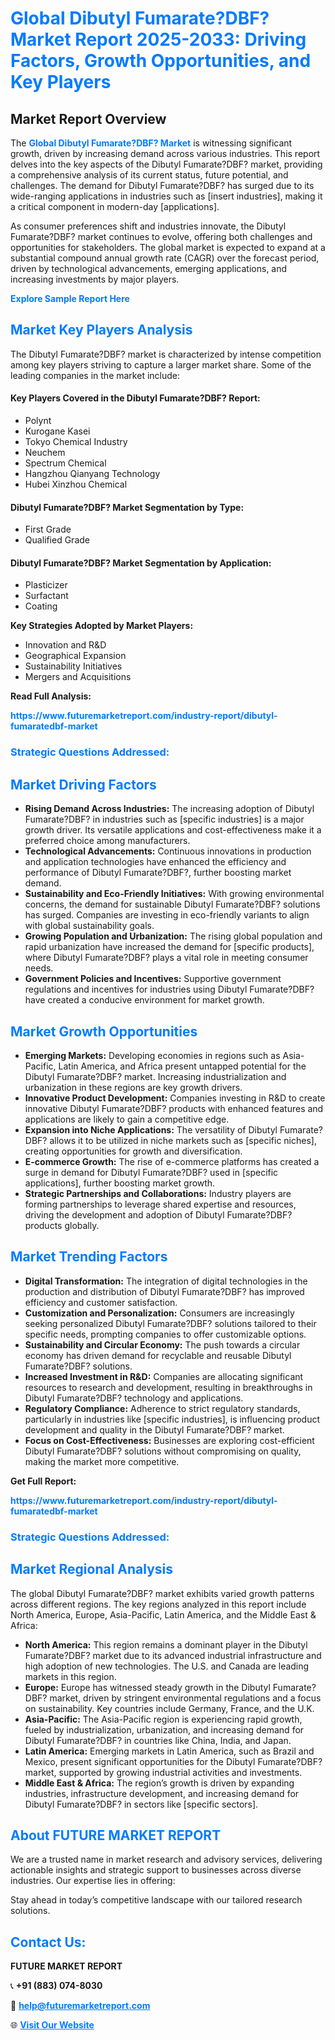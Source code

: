 <h1 style="color: #007BFF;">Global Dibutyl Fumarate?DBF? Market Report 2025-2033: Driving Factors, Growth Opportunities, and Key Players</h1>

<section id="overview">
<h2>Market Report Overview</h2>
<p>The <a href="https://www.futuremarketreport.com/industry-report/dibutyl-fumaratedbf-market" style="color: #007BFF; text-decoration: none;"><strong>Global Dibutyl Fumarate?DBF? Market</strong></a> is witnessing significant growth, driven by increasing demand across various industries. This report delves into the key aspects of the Dibutyl Fumarate?DBF? market, providing a comprehensive analysis of its current status, future potential, and challenges. The demand for Dibutyl Fumarate?DBF? has surged due to its wide-ranging applications in industries such as [insert industries], making it a critical component in modern-day [applications].</p>
<p>As consumer preferences shift and industries innovate, the Dibutyl Fumarate?DBF? market continues to evolve, offering both challenges and opportunities for stakeholders. The global market is expected to expand at a substantial compound annual growth rate (CAGR) over the forecast period, driven by technological advancements, emerging applications, and increasing investments by major players.</p>
</section>

<section id="overview">
<p><a href="https://www.futuremarketreport.com/request-sample/reportId=60031" style="color: #007BFF; text-decoration: none;"><strong>Explore Sample Report Here</strong></a></p>
</section>

<section id="key-players">
<h2 style="color: #007BFF;">Market Key Players Analysis</h2>
<p>The Dibutyl Fumarate?DBF? market is characterized by intense competition among key players striving to capture a larger market share. Some of the leading companies in the market include:</p>
<h4>Key Players Covered in the Dibutyl Fumarate?DBF? Report:</h4>
<ul><li>Polynt</li><li>Kurogane Kasei</li><li>Tokyo Chemical Industry</li><li>Neuchem</li><li>Spectrum Chemical</li><li>Hangzhou Qianyang Technology</li><li>Hubei Xinzhou Chemical</li></ul>
<h4>Dibutyl Fumarate?DBF? Market Segmentation by Type:</h4>
<ul><li>First Grade</li><li>Qualified Grade</li></ul>

<h4>Dibutyl Fumarate?DBF? Market Segmentation by Application:</h4>
<ul><li>Plasticizer</li><li>Surfactant</li><li>Coating</li></ul>
<p><strong>Key Strategies Adopted by Market Players:</strong></p>
<ul>
<li>Innovation and R&D</li>
<li>Geographical Expansion</li>
<li>Sustainability Initiatives</li>
<li>Mergers and Acquisitions</li>
</ul>
</section>

<section>
<p><strong>Read Full Analysis: </strong></p><a href="https://www.futuremarketreport.com/industry-report/dibutyl-fumaratedbf-market" style="color: #007BFF; text-decoration: none;"><strong>https://www.futuremarketreport.com/industry-report/dibutyl-fumaratedbf-market</strong></a>
<h3 style="color: #007BFF;">Strategic Questions Addressed:</h3>
</section>

<section id="driving-factors">
<h2 style="color: #007BFF;">Market Driving Factors</h2>
<ul>
<li><strong>Rising Demand Across Industries:</strong> The increasing adoption of Dibutyl Fumarate?DBF? in industries such as [specific industries] is a major growth driver. Its versatile applications and cost-effectiveness make it a preferred choice among manufacturers.</li>
<li><strong>Technological Advancements:</strong> Continuous innovations in production and application technologies have enhanced the efficiency and performance of Dibutyl Fumarate?DBF?, further boosting market demand.</li>
<li><strong>Sustainability and Eco-Friendly Initiatives:</strong> With growing environmental concerns, the demand for sustainable Dibutyl Fumarate?DBF? solutions has surged. Companies are investing in eco-friendly variants to align with global sustainability goals.</li>
<li><strong>Growing Population and Urbanization:</strong> The rising global population and rapid urbanization have increased the demand for [specific products], where Dibutyl Fumarate?DBF? plays a vital role in meeting consumer needs.</li>
<li><strong>Government Policies and Incentives:</strong> Supportive government regulations and incentives for industries using Dibutyl Fumarate?DBF? have created a conducive environment for market growth.</li>
</ul>
</section>

<section id="growth-opportunities">
<h2 style="color: #007BFF;">Market Growth Opportunities</h2>
<ul>
<li><strong>Emerging Markets:</strong> Developing economies in regions such as Asia-Pacific, Latin America, and Africa present untapped potential for the Dibutyl Fumarate?DBF? market. Increasing industrialization and urbanization in these regions are key growth drivers.</li>
<li><strong>Innovative Product Development:</strong> Companies investing in R&D to create innovative Dibutyl Fumarate?DBF? products with enhanced features and applications are likely to gain a competitive edge.</li>
<li><strong>Expansion into Niche Applications:</strong> The versatility of Dibutyl Fumarate?DBF? allows it to be utilized in niche markets such as [specific niches], creating opportunities for growth and diversification.</li>
<li><strong>E-commerce Growth:</strong> The rise of e-commerce platforms has created a surge in demand for Dibutyl Fumarate?DBF? used in [specific applications], further boosting market growth.</li>
<li><strong>Strategic Partnerships and Collaborations:</strong> Industry players are forming partnerships to leverage shared expertise and resources, driving the development and adoption of Dibutyl Fumarate?DBF? products globally.</li>
</ul>
</section>

<section id="trending-factors">
<h2 style="color: #007BFF;">Market Trending Factors</h2>
<ul>
<li><strong>Digital Transformation:</strong> The integration of digital technologies in the production and distribution of Dibutyl Fumarate?DBF? has improved efficiency and customer satisfaction.</li>
<li><strong>Customization and Personalization:</strong> Consumers are increasingly seeking personalized Dibutyl Fumarate?DBF? solutions tailored to their specific needs, prompting companies to offer customizable options.</li>
<li><strong>Sustainability and Circular Economy:</strong> The push towards a circular economy has driven demand for recyclable and reusable Dibutyl Fumarate?DBF? solutions.</li>
<li><strong>Increased Investment in R&D:</strong> Companies are allocating significant resources to research and development, resulting in breakthroughs in Dibutyl Fumarate?DBF? technology and applications.</li>
<li><strong>Regulatory Compliance:</strong> Adherence to strict regulatory standards, particularly in industries like [specific industries], is influencing product development and quality in the Dibutyl Fumarate?DBF? market.</li>
<li><strong>Focus on Cost-Effectiveness:</strong> Businesses are exploring cost-efficient Dibutyl Fumarate?DBF? solutions without compromising on quality, making the market more competitive.</li>
</ul>
</section>

<section>
<p><strong>Get Full Report: </strong></p><a href="https://www.futuremarketreport.com/industry-report/dibutyl-fumaratedbf-market" style="color: #007BFF; text-decoration: none;"><strong>https://www.futuremarketreport.com/industry-report/dibutyl-fumaratedbf-market</strong></a>
<h3 style="color: #007BFF;">Strategic Questions Addressed:</h3>
</section>


<section id="regional-analysis">
<h2 style="color: #007BFF;">Market Regional Analysis</h2>
<p>The global Dibutyl Fumarate?DBF? market exhibits varied growth patterns across different regions. The key regions analyzed in this report include North America, Europe, Asia-Pacific, Latin America, and the Middle East & Africa:</p>
<ul>
<li><strong>North America:</strong> This region remains a dominant player in the Dibutyl Fumarate?DBF? market due to its advanced industrial infrastructure and high adoption of new technologies. The U.S. and Canada are leading markets in this region.</li>
<li><strong>Europe:</strong> Europe has witnessed steady growth in the Dibutyl Fumarate?DBF? market, driven by stringent environmental regulations and a focus on sustainability. Key countries include Germany, France, and the U.K.</li>
<li><strong>Asia-Pacific:</strong> The Asia-Pacific region is experiencing rapid growth, fueled by industrialization, urbanization, and increasing demand for Dibutyl Fumarate?DBF? in countries like China, India, and Japan.</li>
<li><strong>Latin America:</strong> Emerging markets in Latin America, such as Brazil and Mexico, present significant opportunities for the Dibutyl Fumarate?DBF? market, supported by growing industrial activities and investments.</li>
<li><strong>Middle East & Africa:</strong> The region’s growth is driven by expanding industries, infrastructure development, and increasing demand for Dibutyl Fumarate?DBF? in sectors like [specific sectors].</li>
</ul>
</section>

<footer>
<h2 style="color: #007BFF;">About FUTURE MARKET REPORT</h2>
<p>We are a trusted name in market research and advisory services, delivering actionable insights and strategic support to businesses across diverse industries. Our expertise lies in offering:</p>

<p>Stay ahead in today’s competitive landscape with our tailored research solutions.</p>

<h2 style="color: #007BFF;">Contact Us:</h2>
<p><strong>FUTURE MARKET REPORT</strong></p>
<p>📞 <strong>+91 (883) 074-8030</strong></p>
<p>📧 <strong><a href="mailto:help@futuremarketreport.com" style="color: #007BFF;">help@futuremarketreport.com</a></strong></p>
<p>🌐 <strong><a href="https://www.futuremarketreport.com/" style="color: #007BFF;">Visit Our Website</a></strong></p>
</footer>